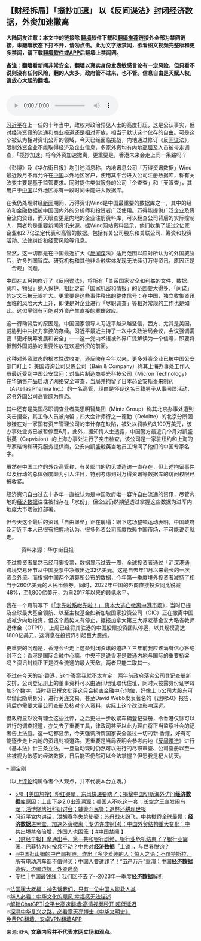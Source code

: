 <!-- 面包屑导航 --> <h2>【财经拆局】「揽抄加速」 以《反间谍法》封闭经济数据，外资加速撒离</h2> <p class="notice"><b>大陆网友注意：本文中的链接除 <a href="https://github.com/bannedbook/fanqiang" >翻墙</a>软件下载和<a href="https://github.com/killgcd/justmysocks/blob/master/README.md">翻墙推荐</a>链接外全部为禁网链接，未翻墙状态下打不开，请勿点击。此为文字版禁闻，欲看图文视频完整版和更多禁闻，请下载<a href="https://github.com/bannedbook/fanqiang">翻墙软件或APP</a>后翻墙上禁闻网。</p><p>备注：翻墙看新闻非常安全，翻墙以真实身份发表敏感言论有一定风险，但只看不说则没有任何风险，翻的人太多，政府管不过来，也不管。信息自由是天赋人权，请放心大胆的翻墙。</b></p>  <div class="entry"> <p><br /> <audio controls="controls" preload="metadata" src="https://www.rfa.org/cantonese/commentaries/po/com-05082023082416.html/@@stream" type="audio/mpeg"><br /> </audio></p> <p><a href="https://www.bannedbook.org/bnews/tag/%e4%b9%a0%e8%bf%91%e5%b9%b3/" class="st_tag internal_tag" rel="tag" title="标签 习近平 下的日志">习近平</a>在上一任的十年当中，政权对政治异见人士的高度打压，这是公认事实，但对经济资讯的流通和商业报道还是相对开放，相当于默认这个仅存的自由。可是这个被认为相对资讯公开的领域，今天已经面临挑战，内地通过修订《反<a href="https://www.bannedbook.org/bnews/tag/%e9%97%b4%e8%b0%8d/" class="st_tag internal_tag" rel="tag" title="标签 间谍 下的日志">间谍</a>法》，限制<a href="https://www.bannedbook.org/bnews/tag/%E5%A4%96%E8%B5%84/" class="st_tag internal_tag" rel="tag" title="标签 外资 下的日志">外资</a>企业不能取得经济及企业信息，多家外资均有内地<span class='wp_keywordlink_affiliate'><a href="https://www.bannedbook.org/bnews/ccpdope/" title="中共高层内幕" target="_blank">高层</a></span>及人员被带走调查，「揽抄加速」将令外资加速撒离，更重要是，香港未来会走上同一条路吗？</p> <p>《彭博》及《华尔街日报》均引述消息称，内地讯息公司「万得资讯数据」Wind 最近数月不再允许在<span class='wp_keywordlink_affiliate'><a href="https://www.bannedbook.org/" title="中国" target="_blank">中国</a></span>以外地区客户，使用其平台进入公司注册数据库，称有关改变主要是基于监管要求。同时提供类似服务的公司「企查查」和「天眼查」，其用户于<a href="https://www.bannedbook.org/bnews/tag/%E4%B8%AD%E5%9B%BD/" class="st_tag internal_tag" rel="tag" title="标签 中国 下的日志">中国</a>以外地区亦有一段时间未能进入数据库。</p> <p>在我仍处理财经<span class='wp_keywordlink_affiliate'><a href="https://www.bannedbook.org/" title="新闻">新闻</a></span>期间，万得资讯Wind是中国最重要的数据库之一，其中的经济和金融数据被中国国内外的分析师和投资者广泛使用。万得能提供广泛企业及资金流向资讯，而天眼查更是内地的企业注册资料库，可以翻查公司背后的实际控制人，两者均是重要新闻资讯来源。据Wind网站资料显示，他们收集了超过2亿家企业和2.7亿法定代表和高管的数据。包括有关公司股东和关联公司、筹资和投资活动、法律纠纷和经营风险等讯息。</p> <p>显然，这一切都是在中国最近扩大《<a href="https://www.bannedbook.org/bnews/tag/%E5%8F%8D%E9%97%B4%E8%B0%8D/" class="st_tag internal_tag" rel="tag" title="标签 反间谍 下的日志">反间谍</a>法》适用范围以应对所认为的外国威胁后，许多外国智库、研究机构和其他非金融实体发现无法续订万得资讯，原因正是「合规」问题。</p> <p>中国在五月初修订了《反<a href="https://www.bannedbook.org/bnews/tag/%E9%97%B4%E8%B0%8D%E6%B3%95/" class="st_tag internal_tag" rel="tag" title="标签 间谍法 下的日志">间谍法</a>》，将所有「关系国家安全和利益的文件、数据、资料、物品」纳入保护，相比之前「国家机密和情报」的范围要大得多，「间谍」的定义已被无限扩大。更重要是这些事件释出的整体信号：在中国，独立收集资讯面临的风险大大上升，即使是对企业进行「尽职调查」等相对常规的工作也是如此。这似乎很有可能对外资产生直接的寒蝉效应。</p> <p>这一行动背后的原因是，中国国家领导人习近平越来越坚信，西方、尤其是美国，威胁到中共权力掌控的存续。习近平最近主持了一次中央政治局会议，会议强调需要「更好统筹发展和安全」——这一党内术语被外界广泛解读为一个信号，即要将抵御外国威胁的重要性放在欢迎外资的前面。</p> <p>这种对外资取态的根本性改收变，还反映在今年以来，更多外资企业已被中国公安部门盯上： 美国谘询公司贝恩公司（Bain &amp; Company）称其上海办事处工作人员最近受到中国公安盘问；对晶片制造商美光科技公司（Micron Technology）在华销售产品启动了网络安全审查，当局并拘留了日本药企安斯泰来制药（Astellas Pharma Inc.）的一名高管，理由是怀疑这名日籍男子从事间谍活动，这令外国公司高管颇为惶恐。</p> <p>其中还有是美国尽职调查业者美思明智集团（Mintz Group）称其北京办事处遭到突击搜查，其工作人员被拘留；四大会计师行之一德勤（Deloitte）的北京分所因涉嫌在对一家国有资产管理公司的审计存在缺陷，被处以罚款约3,100万美元，该办事处业务已被暂停至6月。此外，据知情人士透露，中国警方最近几个月对凯盛融英（Capvision）的上海办事处进行了突击检查，该公司是一家驻纽约和上海的专家谘询和研究服务提供商，公安向凯盛融英当地员工询问了他们的中国专家名字。</p> <p>虽然在中国工作的外企高管称，有关部门的约见或造访一直存在，但上述拘留事件以及行动的总体强度颇为引人注目，特别考虑到对万得资讯等数据库的访问权限已被收紧。</p>  <p>经济资讯自由过去十多年一直被认为是中国政府唯一容许自由流通的资讯，尽管内地的<a href="https://www.bannedbook.org/bnews/tag/%E7%BB%8F%E6%B5%8E%E6%95%B0%E6%8D%AE/" class="st_tag internal_tag" rel="tag" title="标签 经济数据 下的日志">经济数据</a>往往被指存在「水份」，但企业仍然期望透过掌握这些数据为进军内地庞大市场做好部署。</p> <p>但今天这个最后的资讯「自由堡垒」正在崩塌：眼下这场整顿运动表明，中国政府及习近平本人已很有把握地认为，很多外资公司高度依赖中国市场，不可能说走就走。</p> <figure><figcaption>资料来源：华尔街日报</figcaption></figure> <p>不过投资者显然已经用脚投票，数据显示过去一周，全球投资者通过「沪深港通」跨境交易环节从中国股票中净撤出近32亿美元。这是自去年11月以来最长的一次资金外流。而根据中国两个清算所公布的数据，今年第一季度境外投资者减持了相当于260亿美元的人民币债券。同时，2022年中国的外商直接投资同比锐减48%，至1,800亿美元，为自2017年以来的最低水平。</p> <p>我在一个月前写下《<a href="https://www.rfa.org/cantonese/commentaries/po/com-04102023102733.html?encoding=simplified">「走先啦系咁先啦！」 资本大逃亡撤离中港市场</a>》，当时已提及全球最大基金领航、以至主权基金如新加坡国家投资公司（GIC）正在撒离中国或减少内地投资，但这个趋势未有停止，据报加拿大第三大养老基金安大略省教师退休金（OTPP），上周已经将其驻港的中国股票投资团队停运，以其规模高达1800亿美元，这消息在投资界引起巨大震撼。</p> <p>更重要的问题是，香港会否走上这条封闭资讯的道路？三年前我应该满有信心答绝对不会：香港是国际金融中心嘛，中央不是说香港是联通内地与国际的重要桥梁吗？资讯封锁正正是资金流通的最大天敌，两者只能二取其一。</p>  <p>不过在今天的新‧香港，这个答案我就不太肯定：两年前政府落实公司登记查册新安排，公司登记册上的董事资料可以由通讯地址取代住址，同时只披露身份证字母加3个数字，当时我已撰文批评这只会损害金融中心地位，好像上市公司大股东可以借此隐瞒身分，进行关连交易，甚至David Webb发表著名的《谜网50》报告，背后亦需要大量公司查册及核对个人资料，实际上这个改动影响深远。</p> <p>但政府显然没有理会这些批评，之后更进一步收紧车辆登记查册，令香港仅馀可以进行的调查报道，亦失去了重要工具，律政司甚至以此为理由将正当监察社会的记者告上法庭。这一切都显示，今天强调所谓国家安全盖过一切的新‧香港，好有可能逐步走上内地的资讯封锁道路。更重要是当局表明会参考内地《<a href="https://www.bannedbook.org/bnews/tag/%E5%8F%8D%E9%97%B4%E8%B0%8D%E6%B3%95/" class="st_tag internal_tag" rel="tag" title="标签 反间谍法 下的日志">反间谍法</a>》进行《基本法》廿三条立法，一旦启动现时仍然可以进行的尽职审查、公司查册以至一些被视为敏感的经济数据，日后能否仍然可以合法掌握？但愿我是杞人忧天。</p> <p>&#8211; 颜宝刚</p> <p>（以上<span class='wp_keywordlink_affiliate'><a href="https://www.bannedbook.org/bnews/comments/" title="新闻评论" target="_blank">评论</a></span>纯属作者个人观点，并不代表本台立场。）</p> <!--<div id="taboola-mid-1"></div>--><ul class='op-related-articles' title='相关阅读'> <li><a href='https://www.bannedbook.org/bnews/bannedvideo/20230509/1881901.html' target='_blank'>5/8【美国热搜】粉红哭晕，东风快递要瞎了；揭秘中国切断海外访问<b>经济数据</b>库原因；上山下乡2.0出笼溯源；美国人不吃这一套；长空之王宣发闹乌龙；淄博烧烤社科研讨会；辅警斗民警；退林还耕现世报</a></li> <li><a href='https://www.bannedbook.org/bnews/bannedvideo/20230504/1879875.html' target='_blank'>习近平党内讲话，泄胡春华失势秘密；苏丹战火纷飞，中共撤侨全球最慢；<b>经济数据</b>进黑盒，加速外资撤离；专访许成钢(4)：中国外贸结构重大变化；中共出境禁令倍增，外国人也困笼【 #中国禁闻 】</a></li> <li><a href='https://www.bannedbook.org/bnews/baitai/20230501/1878897.html' target='_blank'>【财经早报】摩通出手，第一共和银行剧终，银行业危机结束了？银行业震荡，巴菲特为何按兵不动？中共对<b>经济数据</b>「上锁」，与世界脱钩？</a></li> <li><a href='https://www.bannedbook.org/bnews/bannedvideo/20230430/1878567.html' target='_blank'>🔥中国逛山姆的中产鄙视链，炸出了多少爱装的人；惊人之语：不仅特斯拉，所有电动汽车都不值得买；中国人要遭罪了！“亩产万斤”重演；中国<b>经济数据</b>造假，边骗边坑，外资逃命</a></li> <li><a href='https://www.bannedbook.org/bnews/ssgc/20230426/1876638.html' target='_blank'>专栏 | 中国最钱线：我们回不去了--2023年一季度<b>经济数据</b>解析</a></li> </ul> <p class="texttj"> 🔥<a href="https://www.bannedbook.org/bnews/ssgc/20230219/1850782.html" target="_blank">法国犹太老板：神告诉我们，只有一位中国人能救人类</a><br/> 🔥<a href="https://www.bannedbook.org/bnews/comments/20220220/1694796.html" target="_blank">华人必看：中华文化的飓风 幸福感无法描述</a><br/> 🔥<a href="https://github.com/bannedbook/fanqiang/wiki/V2ray%E6%9C%BA%E5%9C%BA" target="_blank">解锁ChatGPT|全平台高速翻墙:高清视频秒开,超低延迟</a><br/> 🔥<a href="https://www.bannedbook.org/bnews/comments/20220808/1768773.html" target="_blank">探寻中华复兴之路，必看章天亮博士《中华文明史》</a><br/> <a href="https://github.com/bannedbook/fanqiang/wiki/%E7%A6%81%E9%97%BB%E7%BD%91%E5%AE%89%E5%8D%93%E7%BF%BB%E5%A2%99%E6%96%B0%E9%97%BBAPP" target="_blank">免费PC翻墙、安卓VPN翻墙APP</a><br/> </p> <p>来源:RFA, <strong>文章内容并不代表本网立场和观点。</strong></p><a name='sharetosocial'></a> <div style="margin-bottom:5px;padding-bottom:5px;clear:both"> <div id="archive-pix-1" class="banner-ads"> <!-- AuctionX Display platform tag START --> <div id="27602x728x90x621x_ADSLOT1" clicktrack="%%CLICK_URL_ESC%%"></div>  <!-- AuctionX Display platform tag END --> </div> <div id="archive-pix-2" class="banner-ads"> <!-- AuctionX Display platform tag START --> <div id="27556x300x250x621x_ADSLOT1" clicktrack="%%CLICK_URL_ESC%%" style="margin:0 auto;text-align:center"></div>  <!-- AuctionX Display platform tag END --> </div> </div>  <div id="archive-pix-1" class="banner-ads"> <!-- AuctionX Display platform tag START --> <div id="27603x728x90x621x_ADSLOT1" clicktrack="%%CLICK_URL_ESC%%"></div>  <!-- AuctionX Display platform tag END --> </div> </div><!--END ENTRY--> 
